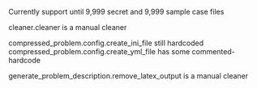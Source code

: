 Currently support until 9,999 secret and 9,999 sample case files

cleaner.cleaner is a manual cleaner

compressed_problem.config.create_ini_file still hardcoded
compressed_problem.config.create_yml_file has some commented-hardcode

generate_problem_description.remove_latex_output is a manual cleaner
